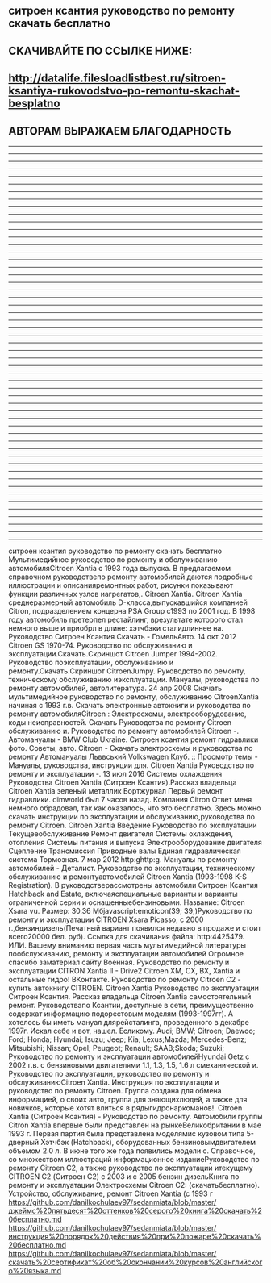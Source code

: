 ситроен ксантия руководство по ремонту скачать бесплатно
--------------------------------------------------
СКАЧИВАЙТЕ ПО ССЫЛКЕ НИЖЕ:
--------------------------------------------------
http://datalife.filesloadlistbest.ru/sitroen-ksantiya-rukovodstvo-po-remontu-skachat-besplatno
--------------------------------------------------
АВТОРАМ ВЫРАЖАЕМ БЛАГОДАРНОСТЬ
--------------------------------------------------
--------------------------------------------------
--------------------------------------------------
--------------------------------------------------
--------------------------------------------------
--------------------------------------------------
--------------------------------------------------
--------------------------------------------------
--------------------------------------------------
--------------------------------------------------
--------------------------------------------------
--------------------------------------------------
--------------------------------------------------
--------------------------------------------------
--------------------------------------------------
--------------------------------------------------
--------------------------------------------------
--------------------------------------------------
--------------------------------------------------
--------------------------------------------------
--------------------------------------------------
--------------------------------------------------
--------------------------------------------------
--------------------------------------------------
--------------------------------------------------
--------------------------------------------------
--------------------------------------------------
--------------------------------------------------
--------------------------------------------------
--------------------------------------------------
--------------------------------------------------
--------------------------------------------------
--------------------------------------------------
--------------------------------------------------
--------------------------------------------------
--------------------------------------------------
--------------------------------------------------
--------------------------------------------------
--------------------------------------------------
--------------------------------------------------
--------------------------------------------------
--------------------------------------------------
--------------------------------------------------
--------------------------------------------------
--------------------------------------------------
--------------------------------------------------
--------------------------------------------------
--------------------------------------------------
--------------------------------------------------
--------------------------------------------------
--------------------------------------------------
--------------------------------------------------
--------------------------------------------------
--------------------------------------------------
ситроен ксантия руководство по ремонту скачать бесплатно Мультимедийное руководство по ремонту и обслуживанию автомобиляCitroen Xantia с 1993 года выпуска. В предлагаемом справочном руководствепо ремонту автомобилей даются подробные иллюстрации и описанияремонтных работ, рисунки показывают функции различных узлов иагрегатов,. Citroen Xantia. Citroen Xantia  среднеразмерный автомобиль D-класса,выпускавшийся компанией Citron, подразделением концерна PSA Group с1993 по 2001 год. В 1998 году автомобиль претерпел рестайлинг, врезультате которого стал немного выше и приобрл в длине: хэтчбэки сталидлиннее на. Руководство Ситроен Ксантия  Скачать - ГомельАвто. 14 окт 2012  Citroen GS 1970-74. Руководство по обслуживанию и эксплуатации.Скачать.Cкриншот Citroen Jumper 1994-2002. Руководство поэксплуатации, обслуживанию и ремонту.Скачать.Cкриншот CitroenJumpy. Руководство по ремонту, техническому обслуживанию иэксплуатации. Мануалы, руководства по ремонту автомобилей, автолитература. 24 апр 2008  Скачать мультимедийное руководство по ремонту, обслуживанию CitroenXantia начиная с 1993 г.в. Скачать электронные автокниги и руководства по ремонту автомобиляCitroen : Электросхемы, электрооборудование, коды неисправностей. Скачать Руководства по ремонту Citroen обслуживанию и. Руководство по ремонту автомобилей Citroen -. Автомануалы - BMW Club Ukraine. Ситроен ксантия ремонт гидравлики фото. Советы, авто. Citroen - Скачать электросхемы и руководства по ремонту
Автомануалы  Льввський Volkswagen Клуб. :: Просмотр темы - Мануалы, руководства, инструкции для. Citroen Xantia Руководство по ремонту и эксплуатации -. 13 июл 2016  Системы охлаждения Руководства  Citroen  Xantia (Ситроен Ксантия).Рассказ владельца  Citroen Xantia зеленый металлик  Бортжурнал Первый ремонт гидравлики. dimworld был 7 часов назад. Компания Citron Ответ меня немного обрадовал, так как оказалось, что это бесплатно. Здесь можно скачать инструкции по эксплуатации и обслуживанию,руководства по ремонту Citroen. Citroen Xantia  Введение  Руководство по эксплуатации  Текущееобслуживание  Ремонт двигателя  Системы охлаждения, отопления Системы питания и выпуска  Электрооборудование двигателя  Сцепление Трансмиссия  Приводные валы  Единая гидравлическая система Тормозная. 7 мар 2012  http:ghttp:g. Мануалы по ремонту автомобилей - Деталист. Руководство по эксплуатации, техническому обслуживанию и ремонтуавтомобилей Citroen Xantia (1993-1998 K-S Registration). В руководстверассмотрены автомобили Ситроен Ксантия Hatchback and Estate, включаяспециальные варианты и варианты ограниченной серии и оснащенныебензиновыми. Название: Citroen Xsara vu. Размер: 30.36 Мбjavascript:emoticon(39; 39;)Руководство по ремонту и эксплуатации CITROEN Xsara Picasso, с 2000 г.,бензиндизель(Печатный вариант появился недавно в продаже и стоит всего20000 бел. руб). Ссылка для скачивания файла: http:4425479. ИЛИ. Вашему вниманию первая часть мультимедийной литературы пообслуживанию, ремонту и эксплуатации автомобилей Огромное спасибо заматериал сайту Военная. Руководство по ремонту и эксплуатации CITRON Xantia II - Drive2
Citroen XM, CX, BX, Xantia и остальные гидро!  ВКонтакте. Руководство по ремонту Citroen C2 - купить автокнигу CITROEN. Citroen Xantia  Руководство по эксплуатации  Ситроен Ксантия. Рассказ владельца Citroen Xantia  самостоятельный ремонт. Руководствапо Ксантии, доступные в сети, преимущественно содержат информацию подорестовым моделям (1993-1997гг). А хотелось бы иметь мануал длярейсталинга, проведенного в декабре 1997г. Искал себе и вот, нашел. Есликому. Audi; BMW; Citroen; Daewoo; Ford; Honda; Hyundai; Isuzu; Jeep; Kia; Lexus;Mazda; Mercedes-Benz; Mitsubishi; Nissan; Opel; Peugeot; Renault; SAAB;Skoda; Suzuki;  Руководство по ремонту и эксплуатации автомобилейHyundai Getz с 2002 г.в. с бензиновыми двигателями 1.1, 1.3, 1.5, 1.6 л смеханической и. Руководство по эксплуатации, руководство по ремонту и обслуживаниюCitroen Xantia. Инструкция по эксплуатации и руководство по ремонту Citroen. Группа создана для обмена информацией, о своих авто, группа для знающихлюдей, а также для новичков, которые хотят влиться в рядыгидронаркоманов!. Citroen Xantia (Ситроен Ксантия) - Руководство по ремонту. Автомобили группы Citron Xantia впервые были представлен на рынкеВеликобритании в мае 1993 г. Первая партия была представлена моделямис кузовом типа 5-дверный Хэтчбэк (Hatchback), оборудованных бензиновымдвигателем объемом 2.0 л. В июне того же года появились модели с. Справочное, со множеством иллюстраций информационное изданиеРуководство по ремонту Citroen C2, а также руководство по эксплуатации итекущему  CITROEN C2 (Ситроен С2) с 2003 и с 2005 бензин  дизельКнига по ремонту и эксплуатации  Электросхемы Citroen C2: (скачатьбесплатно). Устройство, обслуживание, ремонт Citroen Xantia (с 1993 г
https://github.com/danilkochulaev97/sedanmiata/blob/master/джеймс%20пятьдесят%20оттенков%20серого%20книга%20скачать%20бесплатно.md
https://github.com/danilkochulaev97/sedanmiata/blob/master/инструкция%20порядок%20действия%20при%20пожаре%20скачать%20бесплатно.md
https://github.com/danilkochulaev97/sedanmiata/blob/master/скачать%20сертификат%20об%20окончании%20курсов%20английского%20языка.md